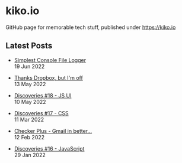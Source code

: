 # kiko.io

GitHub page for memorable tech stuff, published under https://kiko.io

## Latest Posts
<!-- BLOG-POST-LIST:START -->
 - [Simplest Console File Logger](https://kiko.io/post/Simplest-Console-File-Logger/)   
 19 Jun 2022   

 - [Thanks Dropbox, but I&#39;m off](https://kiko.io/post/Thanks-Dropbox-but-I-m-off/)   
 13 May 2022   

 - [Discoveries #18 - JS UI](https://kiko.io/post/Discoveries-18-JS-UI/)   
 10 May 2022   

 - [Discoveries #17 - CSS](https://kiko.io/post/Discoveries-17-CSS/)   
 11 Mar 2022   

 - [Checker Plus - Gmail in better...](https://kiko.io/post/Checker-Plus-Gmail-in-better/)   
 12 Feb 2022   

 - [Discoveries #16 - JavaScript](https://kiko.io/post/Discoveries-16-JavaScript/)   
 29 Jan 2022   
<!-- BLOG-POST-LIST:END -->
